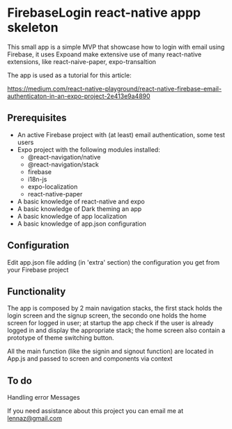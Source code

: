 # FirebaseLogin react-native appp skeleton

This small app is a simple MVP that showcase how to login with email using Firebase, it uses Expoand make extensive use of many react-native extensions, like react-naive-paper, expo-transaltion

The app is used as a tutorial for this article:

https://medium.com/react-native-playground/react-native-firebase-email-authenticaton-in-an-expo-project-2e413e9a4890

## Prerequisites
- An active Firebase project with (at least) email authentication, some test users
- Expo project with the following modules installed: 
  - @react-navigation/native
  - @react-navigation/stack
  - firebase
  - i18n-js 
  - expo-localization 
  - react-native-paper
- A basic knowledge of react-native and expo
- A basic knowledge of Dark theming an app
- A basic knowledge of app localization
- A basic knowledge of app.json configuration

## Configuration
Edit app.json file adding (in 'extra' section) the configuration you get from your Firebase project

## Functionality
The app is composed by 2 main navigation stacks, the first stack holds the login screen and the signup screen, the secondo one holds the home screen for logged in user; at startup the app check if the user is already logged in and display the appropriate stack; the home screen also contain a prototype of theme switching button.

All the main function (like the signin and signout function) are located in App.js and passed to screen and components via context

## To do
Handling error Messages

If you need assistance about this project you can email me at lennaz@gmail.com
